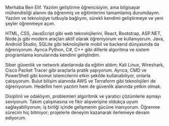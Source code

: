 
Merhaba Ben Elif.
Yazılım geliştirme öğrencisiyim, ama bilgisayar mühendisliği alanını da öğrenmiş ve eğitimlerimi tamamlamış durumdayım.
Yazılım ve teknolojiye tutkuyla bağlıyım, sürekli kendimi geliştirmeye ve yeni şeyler öğrenmeye açım.

HTML, CSS, JavaScript gibi web teknolojilerini, React, Bootstrap, ASP.NET, Node.js gibi modern araçları aktif olarak öğreniyorum ve kullanıyorum.
Java, Android Studio, SQLite gibi teknolojilerle mobil ve backend dünyasında da öğreniyorum. Ayrıca Python, C#, C++ gibi dillerle algoritma ve sistem programlama konularında kendimi geliştirdim.

Siber güvenlik ve network alanlarında da eğitim aldım; Kali Linux, Wireshark, Cisco Packet Tracer gibi araçlarla pratik yapıyorum.
Ayrıca, CMD ve PowerShell gibi komut istemcilerini etkin şekilde kullanabiliyor, onlarla çalışıyorum.
Bulut bilişim alanında AWS ve Terraform gibi teknolojileri de öğreniyorum. Hedefim hem yazılım hem de güvenlik alanında yetkin olmak.

Disiplinli ve odaklıyım, problemleri algoritmik ve yaratıcı çözümlerle aşmayı seviyorum.
Takım çalışmasına ve fikir alışverişine oldukça uyum sağlayabiliyorum; iş birliği içinde gelişmenin gücüne inanıyorum.
Öğrenme sürecim hiç bitmiyor; projelerle deneyim kazanarak ilerlemeye devam ediyorum.
